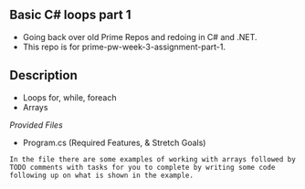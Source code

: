 ## Basic C# loops part 1
- Going back over old Prime Repos and redoing in C# and .NET. 
- This repo is for prime-pw-week-3-assignment-part-1.

## Description
- Loops for, while, foreach
- Arrays

_Provided Files_
- Program.cs (Required Features, & Stretch Goals)
```
In the file there are some examples of working with arrays followed by TODO comments with tasks for you to complete by writing some code following up on what is shown in the example.
```